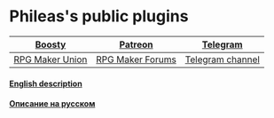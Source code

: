 # Phileas's public plugins

| [Boosty](https://boosty.to/phileas) | [Patreon](https://www.patreon.com/treeverse_games) | [Telegram](https://t.me/olekolegovich) | 
| :---: | :---: | :---: |
| [RPG Maker Union](https://rpgmakerunion.ru/id/phileas) | [RPG Maker Forums](https://forums.rpgmakerweb.com/index.php?members/phileas.176075/) | [Telegram channel](https://t.me/treeverse_games) 

#### [English description](https://github.com/Oleg-Olegovich/phileas-public-plugins/blob/master/docs/end.md)

#### [Описание на русском](https://github.com/Oleg-Olegovich/phileas-public-plugins/blob/master/docs/rus.md)

